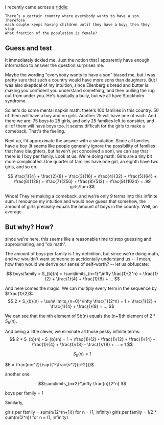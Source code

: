 I recently came across a [riddle]:

    There’s a certain country where everybody wants to have a son. Therefore
    each couple keeps having children until they have a boy; then they stop.
    What fraction of the population is female?


Guess and test
--------------

It immediately tickled me.  Just the notion that I apparently have enough
information to answer the question surprises me.

Maybe the wording "everybody wants to have a son" biased me, but I was pretty
sure that such a country would have more sons than daughters.  But I was also
skeptical of my intuition, since Ellenberg's bread and butter is making you
confident you understand something, and then pulling the rug out from under
you.  He's basically a bully, but we all have Stockholm syndrome.

So let's do some mental napkin math: there's 100 families in this country.  50
of them will have a boy and no girls.  Another 25 will have one of each.  And
there we are: 75 boys to 25 girls, and only 25 families left to consider, and
all of them will have boys too.  It seems difficult for the girls to make a
comeback.  That's the feeling.

Next up, I'd approximate the answer with a simulation.  Since all families have
a boy (it seems like people generally ignore the possibility of families that
have daughters, but haven't yet conceived a son), we can say that there is 1
boy per family.  Look at us.  We're doing math.  Girls are a tiny bit more
complicated.  One quarter of families have one girl, an eighth have two girls,
and so on.

$$ \frac{1}{4} + \frac{2}{8} + \frac{3}{16} + \frac{4}{32} + \frac{5}{64} + \frac{6}{128} + \frac{7}{256} + \frac{8}{512} + \frac{9}{1024} = .99 girls/fam $$

Whoa!  They're making a comeback, and we're only 9 terms into this infinite
sum.  I renounce my intuition and would now guess that somehow, the amount of
girls precisely equals the amount of boys in the country.  Well, on average.


But why? How?
-------------

since we're here, this seems like a reasonable time to stop guessing and
approximating, and "do math".

The amount of boys per family is 1 by definition, but since we're doing math,
and we wouldn't want someone to accidentally understand us -- I mean, how then
would we derive our sense of self-worth? -- let us obfuscate:

$$ boys/family = S_{b}(n) = \sum\limits_{n=1}^\infty \frac{1}{2^n} = \frac{1}{2} + \frac{1}{4} + \frac{1}{8} + ... $$

And here comes the magic.  We can multiply every term in the sequence by $\frac{1}{2}$:
$$ 2 * S_{b}(n) = \sum\limits_{n=0}^\infty \frac{1}{2^n} = 1 + \frac{1}{2} + \frac{1}{4} + \frac{1}{8} + ... $$

We can see that the nth element of Sb(n) equals the (n+1)th element of
$2 * S_{b}(n)$.

And being a little clever, we eliminate all those pesky infinite terms:
$$ 2 * S_{b}(n) - S_{b}(n) = 1 + \frac{1}/{2} - \frac{1}/{2} + \frac{1}/{4} - \frac{1}/{4} + \frac{1}/{8} - \frac{1}/{8} + ... = 1 $$

$$S_{b}(n) = 1$$




$E = \frac{mc^2}{\sqrt{1-\frac{v^2}{c^2}}}$

another one

$$$$

$$\sum\limits_{n=2}^\infty \frac{n}{2^n} $$



boys per family = 1

Similarly,

girls per family = sum(n/(2^(n+1))) for n = (1, infinity)
girls per family = 1/2 * sum(n/(2^n)) for n = (1, infinity)


[riddle]: https://quomodocumque.wordpress.com/2011/01/10/the-google-puzzle-and-the-perils-of-averaging-ratios/
